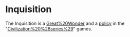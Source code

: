 # Inquisition

The Inquisition is a [Great%20Wonder](wonder) and a [policy](policy) in the "[Civilization%20%28series%29](Civilization)" games.